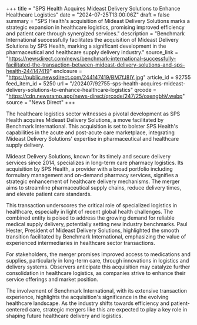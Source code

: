 +++
title = "SPS Health Acquires Mideast Delivery Solutions to Enhance Healthcare Logistics"
date = "2024-07-25T13:00:06Z"
draft = false
summary = "SPS Health's acquisition of Mideast Delivery Solutions marks a strategic expansion in healthcare logistics, promising improved efficiency and patient care through synergized services."
description = "Benchmark International successfully facilitates the acquisition of Mideast Delivery Solutions by SPS Health, marking a significant development in the pharmaceutical and healthcare supply delivery industry."
source_link = "https://newsdirect.com/news/benchmark-international-successfully-facilitated-the-transaction-between-mideast-delivery-solutions-and-sps-health-244147419"
enclosure = "https://public.newsdirect.com/244147419/BM7fJ8IY.jpg"
article_id = 92755
feed_item_id = 5250
url = "/202407/92755-sps-health-acquires-mideast-delivery-solutions-to-enhance-healthcare-logistics"
qrcode = "https://cdn.newsramp.app/news-direct/qrcode/247/25/oxengbhV.webp"
source = "News Direct"
+++

<p>The healthcare logistics sector witnesses a pivotal development as SPS Health acquires Mideast Delivery Solutions, a move facilitated by Benchmark International. This acquisition is set to bolster SPS Health's capabilities in the acute and post-acute care marketplace, integrating Mideast Delivery Solutions' expertise in pharmaceutical and healthcare supply delivery.</p><p>Mideast Delivery Solutions, known for its timely and secure delivery services since 2014, specializes in long-term care pharmacy logistics. Its acquisition by SPS Health, a provider with a broad portfolio including formulary management and on-demand pharmacy services, signifies a strategic enhancement of healthcare delivery mechanisms. The merger aims to streamline pharmaceutical supply chains, reduce delivery times, and elevate patient care standards.</p><p>This transaction underscores the critical role of specialized logistics in healthcare, especially in light of recent global health challenges. The combined entity is poised to address the growing demand for reliable medical supply delivery, potentially setting new industry benchmarks. Paul Hester, President of Mideast Delivery Solutions, highlighted the smooth transition facilitated by Benchmark International, emphasizing the value of experienced intermediaries in healthcare sector transactions.</p><p>For stakeholders, the merger promises improved access to medications and supplies, particularly in long-term care, through innovations in logistics and delivery systems. Observers anticipate this acquisition may catalyze further consolidation in healthcare logistics, as companies strive to enhance their service offerings and market position.</p><p>The involvement of Benchmark International, with its extensive transaction experience, highlights the acquisition's significance in the evolving healthcare landscape. As the industry shifts towards efficiency and patient-centered care, strategic mergers like this are expected to play a key role in shaping future healthcare delivery and logistics.</p>
